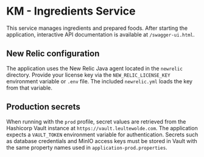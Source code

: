 # KM - Ingredients Service

This service manages ingredients and prepared foods. After starting the application, interactive API documentation is available at `/swagger-ui.html`.

## New Relic configuration

The application uses the New Relic Java agent located in the `newrelic` directory. Provide your license key via the `NEW_RELIC_LICENSE_KEY` environment variable or `.env` file. The included `newrelic.yml` loads the key from that variable.

## Production secrets

When running with the `prod` profile, secret values are retrieved from the Hashicorp Vault instance at `https://vault.leultewolde.com`. The application expects a `VAULT_TOKEN` environment variable for authentication. Secrets such as database credentials and MinIO access keys must be stored in Vault with the same property names used in `application-prod.properties`.
